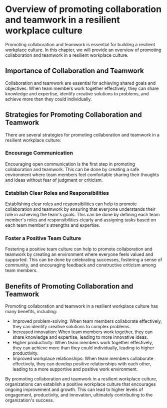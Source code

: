 Overview of promoting collaboration and teamwork in a resilient workplace culture
==================================================================================================================================

Promoting collaboration and teamwork is essential for building a resilient workplace culture. In this chapter, we will provide an overview of promoting collaboration and teamwork in a resilient workplace culture.

Importance of Collaboration and Teamwork
----------------------------------------

Collaboration and teamwork are essential for achieving shared goals and objectives. When team members work together effectively, they can share knowledge and expertise, identify creative solutions to problems, and achieve more than they could individually.

Strategies for Promoting Collaboration and Teamwork
---------------------------------------------------

There are several strategies for promoting collaboration and teamwork in a resilient workplace culture:

### Encourage Communication

Encouraging open communication is the first step in promoting collaboration and teamwork. This can be done by creating a safe environment where team members feel comfortable sharing their thoughts and ideas without fear of judgment or criticism.

### Establish Clear Roles and Responsibilities

Establishing clear roles and responsibilities can help to promote collaboration and teamwork by ensuring that everyone understands their role in achieving the team's goals. This can be done by defining each team member's roles and responsibilities clearly and assigning tasks based on each team member's strengths and expertise.

### Foster a Positive Team Culture

Fostering a positive team culture can help to promote collaboration and teamwork by creating an environment where everyone feels valued and supported. This can be done by celebrating successes, fostering a sense of community, and encouraging feedback and constructive criticism among team members.

Benefits of Promoting Collaboration and Teamwork
------------------------------------------------

Promoting collaboration and teamwork in a resilient workplace culture has many benefits, including:

* Improved problem-solving: When team members collaborate effectively, they can identify creative solutions to complex problems.
* Increased innovation: When team members work together, they can share knowledge and expertise, leading to more innovative ideas.
* Higher productivity: When team members work together effectively, they can achieve more than they could individually, leading to higher productivity.
* Improved workplace relationships: When team members collaborate effectively, they can develop positive relationships with each other, leading to a more supportive and positive work environment.

By promoting collaboration and teamwork in a resilient workplace culture, organizations can establish a positive workplace culture that encourages ongoing improvement and growth. This can lead to higher levels of engagement, productivity, and innovation, ultimately contributing to the organization's success.

